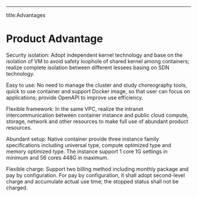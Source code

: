 ---
title:Advantages

#  Product Advantage

Security isolation: Adopt independent kernel technology and base on the isolation of VM to avoid safety loophole of shared kernel among containers; realize complete isolation between different lessees basing on SDN technology.

Easy to use: No need to manage the cluster and study choreography tools, quick to use container and support Docker image, so that user can focus on applications; provide OpenAPI to improve use efficiency.

Flexible framework: In the same VPC, realize the intranet intercommunication between container instance and public cloud compute, storage, network and other resources to make full use of abundant product resources.

Abundant setup: Native container provide three instance family specifications including universal type, compute optimized type and memory optimized type. The instance support 1 core 1G settings in minimum and 56 cores 448G in maximum.

Flexible charge: Support two billing method including monthly package and pay by configuration. For pay by configuration, it shall adopt second-level charge and accumulate actual use time; the stopped status shall not be charged.

